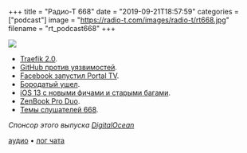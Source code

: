 +++
title = "Радио-Т 668"
date = "2019-09-21T18:57:59"
categories = ["podcast"]
image = "https://radio-t.com/images/radio-t/rt668.jpg"
filename = "rt_podcast668"
+++

![](https://radio-t.com/images/radio-t/rt668.jpg)

- [Traefik 2.0](https://blog.containo.us/traefik-2-0-6531ec5196c2?gi=ac796a57abd1).
- [GitHub против уязвимостей](https://github.blog/2019-09-18-securing-software-together/).
- [Facebook запустил Portal TV](https://techcrunch.com/2019/09/18/facebook-portal-tv/).
- [Бородатый ушел](https://www.theverge.com/2019/9/17/20870050/richard-stallman-resigns-mit-free-software-foundation-epstein).
- [iOS 13 с новыми фичами и старыми багами](https://www.macrumors.com/2019/09/19/apple-releases-ios-13/).
- [ZenBook Pro Duo](https://www.engadget.com/2019/09/18/asus-zenbook-pro-duo-review/).
- [Темы слушателей 668](https://radio-t.com/p/2019/09/17/prep-668/).

*Спонсор этого выпуска [DigitalOcean](https://do.co/radiot)*


[аудио](https://cdn.radio-t.com/rt_podcast668.mp3) • [лог чата](https://chat.radio-t.com/logs/radio-t-668.html)
<audio src="https://cdn.radio-t.com/rt_podcast668.mp3" preload="none"></audio>
